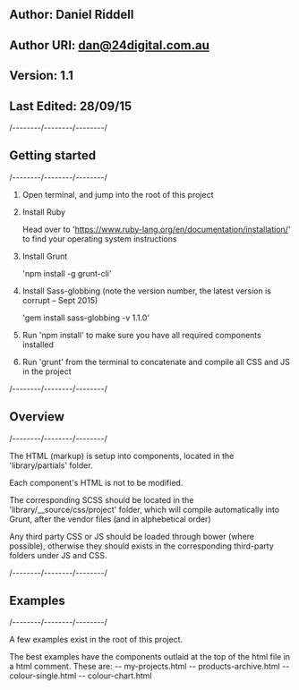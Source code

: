 ## Author: Daniel Riddell
## Author URI: dan@24digital.com.au
## Version: 1.1
## Last Edited: 28/09/15


/--------/--------/--------/

## 		Getting started

/--------/--------/--------/

1. Open terminal, and jump into the root of this project

2. Install Ruby 
	
	Head over to 'https://www.ruby-lang.org/en/documentation/installation/' to find your operating system instructions

3. Install Grunt

	'npm install -g grunt-cli'

4. Install Sass-globbing (note the version number, the latest version is corrupt – Sept 2015)
	
	'gem install sass-globbing -v 1.1.0'

5. Run 'npm install' to make sure you have all required components installed

6. Run 'grunt' from the terminal to concatenate and compile all CSS and JS in the project


/--------/--------/--------/

## 		Overview

/--------/--------/--------/


The HTML (markup) is setup into components, located in the 'library/partials' folder.

Each component's HTML is not to be modified.

The corresponding SCSS should be located in the 'library/__source/css/project' folder, which will compile automatically into Grunt, after the vendor files (and in alphebetical order)

Any third party CSS or JS should be loaded through bower (where possible), otherwise they should exists in the corresponding third-party folders under JS and CSS.


/--------/--------/--------/

## 		Examples

/--------/--------/--------/

A few examples exist in the root of this project.

The best examples have the components outlaid at the top of the html file in a html comment. These are:
-- my-projects.html
-- products-archive.html
-- colour-single.html
-- colour-chart.html


